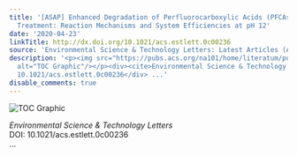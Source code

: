 ```yaml
---
title: '[ASAP] Enhanced Degradation of Perfluorocarboxylic Acids (PFCAs) by UV/Sulfite
  Treatment: Reaction Mechanisms and System Efficiencies at pH 12'
date: '2020-04-23'
linkTitle: http://dx.doi.org/10.1021/acs.estlett.0c00236
source: 'Environmental Science & Technology Letters: Latest Articles (ACS Publications)'
description: '<p><img src="https://pubs.acs.org/na101/home/literatum/publisher/achs/journals/content/estlcu/0/estlcu.ahead-of-print/acs.estlett.0c00236/20200423/images/medium/ez0c00236_0004.gif"
  alt="TOC Graphic"/></p><div><cite>Environmental Science & Technology Letters</cite></div><div>DOI:
  10.1021/acs.estlett.0c00236</div> ...'
disable_comments: true
---
```

<p><img src="https://pubs.acs.org/na101/home/literatum/publisher/achs/journals/content/estlcu/0/estlcu.ahead-of-print/acs.estlett.0c00236/20200423/images/medium/ez0c00236_0004.gif" alt="TOC Graphic"/></p><div><cite>Environmental Science & Technology Letters</cite></div><div>DOI: 10.1021/acs.estlett.0c00236</div> ...